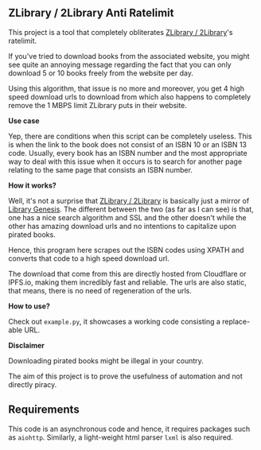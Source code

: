 ZLibrary / 2Library Anti Ratelimit
---

This project is a tool that completely obliterates [ZLibrary / 2Library](https://z-lib.org/)'s ratelimit.

If you've tried to download books from the associated website, you might see quite an annoying message regarding the fact that you can only download 5 or 10 books freely from the website per day.

Using this algorithm, that issue is no more and moreover, you get 4 high speed download urls to download from which also happens to completely remove the 1 MBPS limit ZLibrary puts in their website.

**Use case**

Yep, there are conditions when this script can be completely useless. This is when the link to the book does not consist of an ISBN 10 or an ISBN 13 code. 
Usually, every book has an ISBN number and the most appropriate way to deal with this issue when it occurs is to search for another page relating to the same page that consists an ISBN number.

**How it works?**

Well, it's not a surprise that [ZLibrary / 2Library](https://z-lib.org/) is basically just a mirror of [Library Genesis](http://libgen.is). 
The different between the two (as far as I can see) is that, one has a nice search algorithm and SSL and the other doesn't while the other has amazing download urls and no intentions to capitalize upon pirated books.

Hence, this program here scrapes out the ISBN codes using XPATH and converts that code to a high speed download url.

The download that come from this are directly hosted from Cloudflare or IPFS.io, making them incredibly fast and reliable. 
The urls are also static, that means, there is no need of regeneration of the urls.

**How to use?**

Check out `example.py`, it showcases a working code consisting a replace-able URL.

**Disclaimer**

Downloading pirated books might be illegal in your country.

The aim of this project is to prove the usefulness of automation and not directly piracy.

Requirements
---

This code is an asynchronous code and hence, it requires packages such as `aiohttp`. Similarly, a light-weight html parser `lxml` is also required.